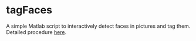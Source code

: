 # tagFaces

A simple Matlab script to interactively detect faces in pictures and tag them. 
Detailed procedure [here](https://www.emmanuelferragne.com/post/genealogy/).
